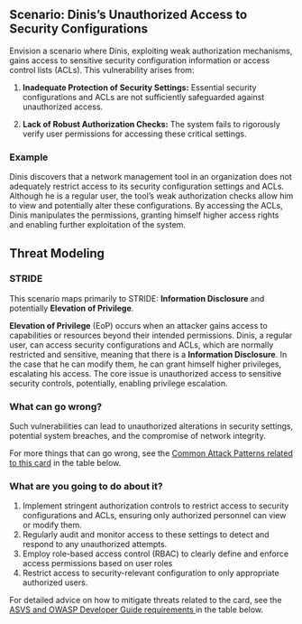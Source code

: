 ## Scenario: Dinis’s Unauthorized Access to Security Configurations

Envision a scenario where Dinis, exploiting weak authorization mechanisms, gains access to sensitive security configuration information or access control lists (ACLs). This vulnerability arises from:

1. **Inadequate Protection of Security Settings:** Essential security configurations and ACLs are not sufficiently safeguarded against unauthorized access.

2. **Lack of Robust Authorization Checks:** The system fails to rigorously verify user permissions for accessing these critical settings.

### Example

Dinis discovers that a network management tool in an organization does not adequately restrict access to its security configuration settings and ACLs. Although he is a regular user, the tool’s weak authorization checks allow him to view and potentially alter these configurations. By accessing the ACLs, Dinis manipulates the permissions, granting himself higher access rights and enabling further exploitation of the system.

## Threat Modeling

### STRIDE

This scenario maps primarily to STRIDE: **Information Disclosure** and potentially **Elevation of Privilege**.

**Elevation of Privilege** (EoP) occurs when an attacker gains access to capabilities or resources beyond their intended permissions.
Dinis, a regular user, can access security configurations and ACLs, which are normally restricted and sensitive, meaning that there is a **Information Disclosure**. In the case that he can modify them, he can grant himself higher privileges, escalating his access.
The core issue is unauthorized access to sensitive security controls, potentially, enabling privilege escalation.

### What can go wrong?

Such vulnerabilities can lead to unauthorized alterations in security settings, potential system breaches, and the compromise of network integrity.

For more things that can go wrong, see the [Common Attack Patterns related to this card](#mapping 'Common Attack Patterns related to this card [internal]') in the table below.

### What are you going to do about it?

1. Implement stringent authorization controls to restrict access to security configurations and ACLs, ensuring only authorized personnel can view or modify them.
2. Regularly audit and monitor access to these settings to detect and respond to any unauthorized attempts.
3. Employ role-based access control (RBAC) to clearly define and enforce access permissions based on user roles
4. Restrict access to security-relevant configuration to only appropriate authorized users.

For detailed advice on how to mitigate threats related to the card, see the [ASVS and OWASP Developer Guide requirements ](#mapping 'ASVS and OWASP Developer Guide requirements [internal]') in the table below.
